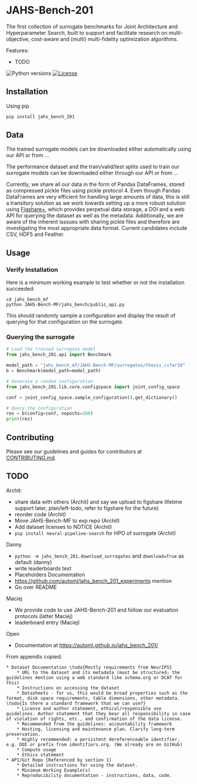 # JAHS-Bench-201

The first collection of surrogate benchmarks for Joint Architecture and Hyperparameter Search, built to support and facilitate research on multi-objective, cost-aware and (multi) multi-fidelity optimization algorithms.

Features:
- TODO

![Python versions](https://img.shields.io/badge/python-3.7%20%7C%203.8%20%7C%203.9%20%7C%203.10-informational)
[![License](TODO)](LICENSE)

## Installation

Using pip

```bash
pip install jahs_bench_201
```

## Data

The trained surrogate models can be downloaded either automatically using our API or from ...

The performance dataset and the train/valid/test splits used to train our surrogate models can be downloaded either
through our API or from ...

Currently, we share all our data in the form of Pandas DataFrames, stored as compressed pickle files using pickle
protocol 4. Even though Pandas DataFrames are very efficient for handling large amounts of data, this is still a
transitory solution as we work towards setting up a more robust solution using [Figshare+](https://figshare.com/),
which provides perpetual data storage, a DOI and a web API for querying the dataset as well as the metadata.
Additionally, we are aware of the inherent isssues with sharing pickle files and therefore are investigating the most
appropriate data format. Current candidates include CSV, HDF5 and Feather.

## Usage

### Verify Installation

Here is a minimum working example to test whether or not the installation succeeded:

```
cd jahs_bench_mf
python JAHS-Bench-MF/jahs_bench/public_api.py
```

This should randomly sample a configuration and display the result of querying for that configuration on the surrogate.

### Querying the surrogate

```python
# Load the trained surrogate model
from jahs_bench_201.api import Benchmark

model_path = "jahs_bench_mf/JAHS-Bench-MF/surrogates/thesis_cifar10"
b = Benchmark(model_path=model_path)

# Generate a random configuration
from jahs_bench_201.lib.core.configspace import joint_config_space

conf = joint_config_space.sample_configuration().get_dictionary()

# Query the configuration
res = b(config=conf, nepochs=200)
print(res)

```

## Contributing

Please see our guidelines and guides for contributors at [CONTRIBUTING.md](CONTRIBUTING.md).


## TODO

Archit:
* share data with others (Archit) and say we upload to figshare lifetime support later, plan/left-todo, refer to figshare for the future)
* reorder code (Archit)
* Move JAHS-Bench-MF to exp repo (Archit)
* Add dataset licenses to NOTICE (Archit)
* `pip install neural-pipeline-search` for HPO of surrogate (Archit)


Danny
* `python -m jahs_bench_201.download_surrogates` and `download=True` as default (danny)
* write leaderboards text
* Placeholders Documentation
* https://github.com/automl/jahs_bench_201_experiments mention
* Go over README

Maciej
* We provide code to use JAHS-Bench-201 and follow our evaluation protocols (latter Maciej)
* leaderboard entry (Maciej)

Open
* Documentation at https://automl.github.io/jahs_bench_201/


From appendix copied:


    * Dataset Documentation \todo{Mostly requirements from NeurIPS}
        * URL to the dataset and its metadata (must be structured; the guidelines mention using a web standard like schema.org or DCAT for this)
        * Instructions on accessing the dataset
        * Datasheets - for us, this would be broad properties such as the format, disk space requirements, table dimensions, other metadata. \todo{Is there a standard framework that we can use?}
        * License and author statement, ethical/responsible use guidelines. Author statement that they bear all responsibility in case of violation of rights, etc., and confirmation of the data license.
        * Recommended from the guidelines: accountability framework
        * Hosting, licensing and maintenance plan. Clarify long-term preservation.
        * Highly recommended: a persistent dereferenceable identifier, e.g. DOI or prefix from identifiers.org. (We already are on GitHub)
        * Compute usage
        * Ethics statement
    * API/Git Repo [Referenced by section 1]
        * Detailed instructions for using the dataset.
        * Minimum Working Example(s)
        * Reproducibility documentation - instructions, data, code.
